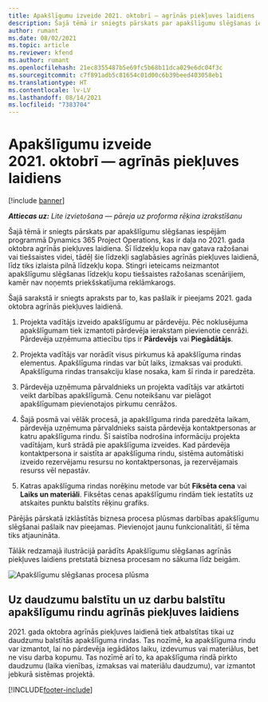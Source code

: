 ```yaml
---
title: Apakšlīgumu izveide 2021. oktobrī — agrīnās piekļuves laidiens
description: Šajā tēmā ir sniegts pārskats par apakšlīgumu slēgšanas iespējām programmā Project Operations, kas ir daļa no 2021. gada oktobra agrīnās piekļuves laidiena.
author: rumant
ms.date: 08/02/2021
ms.topic: article
ms.reviewer: kfend
ms.author: rumant
ms.openlocfilehash: 21ec8355487b5e69fc5b68b11dca029e6dc04f3c
ms.sourcegitcommit: c7f891adb5c81654c01d00c6b39beed403058eb1
ms.translationtype: HT
ms.contentlocale: lv-LV
ms.lasthandoff: 08/14/2021
ms.locfileid: "7383704"
---
```

# <a name="subcontracting-in-october-2021-early-access-release"></a>Apakšlīgumu izveide 2021. oktobrī — agrīnās piekļuves laidiens

[!include [banner](../../includes/dataverse-preview.md)]

_**Attiecas uz:** Lite izvietošana — pāreja uz proforma rēķina izrakstīšanu_

Šajā tēmā ir sniegts pārskats par apakšlīgumu slēgšanas iespējām programmā Dynamics 365 Project Operations, kas ir daļa no 2021. gada oktobra agrīnās piekļuves laidiena. Šī līdzekļu kopa nav gatava ražošanai vai tiešsaistes videi, tādēļ šie līdzekļi saglabāsies agrīnās piekļuves laidienā, līdz tiks izlaista pilnā līdzekļu kopa. Stingri ieteicams neizmantot apakšlīgumu slēgšanas līdzekļu kopu tiešsaistes ražošanas scenārijiem, kamēr nav noņemts priekšskatījuma reklāmkarogs. 

Šajā sarakstā ir sniegts apraksts par to, kas pašlaik ir pieejams 2021. gada oktobra agrīnās piekļuves laidienā.

1. Projekta vadītājs izveido apakšlīgumu ar pārdevēju. Pēc noklusējuma apakšlīgumam tiek izmantoti pārdevēja ierakstam pievienotie cenrāži. Pārdevēja uzņēmuma attiecību tips ir **Pārdevējs** vai **Piegādātājs**.

2. Projekta vadītājs var norādīt visus pirkumus kā apakšlīguma rindas elementus. Apakšlīguma rindas var būt laiks, izmaksas vai produkti. Apakšlīguma rindas transakciju klase nosaka, kam šī rinda ir paredzēta.

3. Pārdevēja uzņēmuma pārvaldnieks un projekta vadītājs var atkārtoti veikt darbības apakšlīgumā. Cenu noteikšanu var pielāgot apakšlīgumam pievienotajos pirkumu cenrāžos.

4. Šajā posmā vai vēlāk procesā, ja apakšlīguma rinda paredzēta laikam, pārdevēja uzņēmuma pārvaldnieks saista pārdevēja kontaktpersonas ar katru apakšlīguma rindu. Šī saistība nodrošina informāciju projekta vadītājam, kurš strādā pie apakšlīguma izveides. Kad pārdevēja kontaktpersona ir saistīta ar apakšlīguma rindu, sistēma automātiski izveido rezervējamu resursu no kontaktpersonas, ja rezervējamais resurss vēl nepastāv.

5. Katras apakšlīguma rindas norēķinu metode var būt **Fiksēta cena** vai **Laiks un materiāli**. Fiksētas cenas apakšlīgumu rindām tiek iestatīts uz atskaites punktu balstīts rēķinu grafiks.

Pārējās pārskatā izklāstītās biznesa procesa plūsmas darbības apakšlīgumu slēgšanai pašlaik nav pieejamas. Pievienojot jaunu funkcionalitāti, šī tēma tiks atjaunināta. 

Tālāk redzamajā ilustrācijā parādīts Apakšlīgumu slēgšanas agrīnās piekļuves laidiens pretstatā biznesa procesam no sākuma līdz beigām.

![Apakšlīgumu slēgšanas procesa plūsma](../media/SubcontractingEAFlow.png)  


## <a name="quantity-based-and-work-based-subcontract-lines-early-access-release"></a>Uz daudzumu balstītu un uz darbu balstītu apakšlīgumu rindu agrīnās piekļuves laidiens
2021. gada oktobra agrīnās piekļuves laidienā tiek atbalstītas tikai uz daudzumu balstītās apakšlīguma rindas. Tas nozīmē, ka apakšlīguma rindu var izmantot, lai no pārdevēja iegādātos laiku, izdevumus vai materiālus, bet ne visu darba kopumu. Tas nozīmē arī to, ka apakšlīguma rindā pirkto daudzumu (laika vienības, izmaksas vai materiālu daudzumu), var izmantot jebkurā sistēmas projektā.



[!INCLUDE[footer-include](../../includes/footer-banner.md)]

